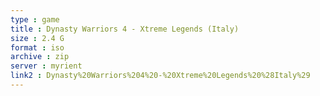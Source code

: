 ```yaml
---
type : game
title : Dynasty Warriors 4 - Xtreme Legends (Italy)
size : 2.4 G
format : iso
archive : zip
server : myrient
link2 : Dynasty%20Warriors%204%20-%20Xtreme%20Legends%20%28Italy%29
---
```

